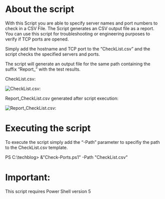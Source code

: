 # About the script
With this Script you are able to specify server names and port numbers to check in a CSV File. The Script generates an CSV output file as a report. You can use this script for troubleshooting or engineering purposes to verify if TCP ports are opened.

Simply add the hostname and TCP port to the “CheckList.csv” and the script checks the specified servers and ports.

The script will generate an output file for the same path containing the suffix “Report_” with the test results.

CheckList.csv:

![CheckList.csv:](https://tech.nicolonsky.ch/content/images//2017/10/2017-10-18_1242.png)

Report_CheckList.csv generated after script execution:

![Report_CheckList.csv:](https://tech.nicolonsky.ch/content/images//2017/10/2017-10-18_1252.png)

# Executing the script

To execute the script simply add the “-Path” parameter to specifiy the path to the CheckList.csv template.

PS C:\techblog> &"Check-Ports.ps1" -Path "CheckList.csv"



# Important:

This script requires Power Shell version 5
